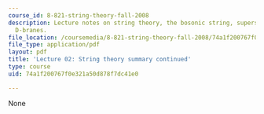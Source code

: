 ```yaml
---
course_id: 8-821-string-theory-fall-2008
description: Lecture notes on string theory, the bosonic string, superstrings, and
  D-branes.
file_location: /coursemedia/8-821-string-theory-fall-2008/74a1f200767f0e321a50d878f7dc41e0_lecture02.pdf
file_type: application/pdf
layout: pdf
title: 'Lecture 02: String theory summary continued'
type: course
uid: 74a1f200767f0e321a50d878f7dc41e0

---
```

None